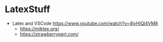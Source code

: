 # LatexStuff

* Latex and VSCode https://www.youtube.com/watch?v=4lyHIQl4VM8
  * https://miktex.org/
  * https://strawberryperl.com/
